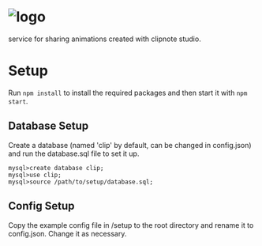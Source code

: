 # ![logo](https://i.imgur.com/qS43soQ.png)
service for sharing animations created with clipnote studio.
# Setup
Run `npm install` to install the required packages and then start it with `npm start`.

## Database Setup
 Create a database (named 'clip' by default, can be changed in config.json) and run the database.sql file to set it up.
 
 ```
 mysql>create database clip;
 mysql>use clip;
 mysql>source /path/to/setup/database.sql;
 ```
 ## Config Setup
  Copy the example config file in /setup to the root directory and rename it to config.json. Change it as necessary.
